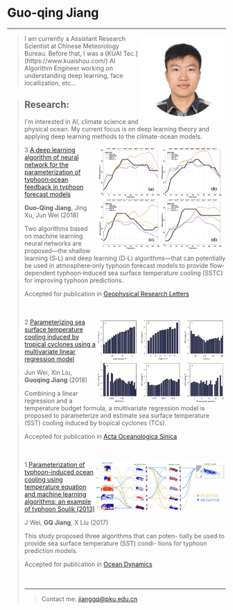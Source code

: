 Guo-qing Jiang
============

----

>  <img align=right width="200" src="./figures/avatar.jpg">
>  I am currently a Assistant Research Scientist at Chinese Meteorology Bureau. Before that, I was a [KUAI Tec.](https://www.kuaishou.com/) AI Algorithm Engineer working on understanding deep learning, face locallization, etc...

> <!-- During my year at Google Research, I started and led 5 projects collaborating with researchers from Google Brain and DeepMind.

> My research spans physics, AI, and deep learning. I focus on developing scientific understanding of deep learning and applying ML to quantum and astrophysics problems. I am excited about applications of artificial intelligence and machine learning in physics, emergent phenomena, and the role of complexity in physical systems.

> I completed my Bachelors and Masters (Part III of the Tripos) at Trinity College, University of Cambridge, and another Masters at Stanford University.

> I worked at Institute of Astronomy on galaxy clusters in X-ray, Albert Einstein Institute on large scale data mining for pulsar discovery, Perimeter Institute for Theoretical Physics on perturbative approaches to black hole formation in AdS-like geometries, and DAMTP on cross-correlations of gamma-rays and the CMB in the sky.

> I actively co-organize and coach at the Czech Astronomy Olympiad, setting problems and preparing students for the IOAA. I sometimes lecture at the Czech Physics Olympiad and prepare students for IPhO. I co-organized the 1st and 2nd International Workshop on Astronomy and Astrophysics in Estonia and the Czech Republic. I am also an amateur astrophotographer. -->

> On top of my research, I work on a number of side projects in climate change, physic ocean, and CS. They usually involve coding in Python, Fortran and Pytorch. My detailed education and experience can be found in [LinkedIn](https://www.linkedin.com/in/guoqing-jiang-780a5bb2/).

> <center>[GitHub](https://github.com/Ageliss) / [LinkedIn](https://www.linkedin.com/in/guoqing-jiang-780a5bb2/) / [GoogleScholar](https://scholar.google.com/citations?user=kCBHjI4AAAAJ&hl=en) / [ResearchGate](https://www.researchgate.net/profile/Guo_Qing_Jiang) </center>

----

<!-- Education
---------

2010-2014 (expected)
:   **PhD, Computer Science**; Awesome University (MyTown)

    *Thesis title: Deep Learning Approaches to the Self-Awesomeness
     Estimation Problem*

2007-2010
:   **BSc, Computer Science and Electrical Engineering**; University of
    HomeTown (HomeTown)

    *Minor: Awesomeology*

Experience
----------

**Your Most Recent Work Experience:**

Short text containing the type of work done, results obtained,
lessons learned and other remarks. Can also include lists and
links:

* First item

* Item with [link](http://www.example.com). Links will work both in
  the html and pdf versions.

**That Other Job You Had**

Also with a short description.

Technical Experience
--------------------

My Cool Side Project
:   For items which don't have a clear time ordering, a definition
    list can be used to have named items.

    * These items can also contain lists, but you need to mind the
      indentation levels in the markdown source.
    * Second item.

Open Source
:   List open source contributions here, perhaps placing emphasis on
    the project names, for example the **Linux Kernel**, where you
    implemented multithreading over a long weekend, or **node.js**
    (with [link](http://nodejs.org)) which was actually totally
    your idea...

Programming Languages
:   **first-lang:** Here, we have an itemization, where we only want
    to add descriptions to the first few items, but still want to
    mention some others together at the end. A format that works well
    here is a description list where the first few items have their
    first word emphasized, and the last item contains the final few
    emphasized terms. Notice the reasonably nice page break in the pdf
    version, which wouldn't happen if we generated the pdf via html.

:   **second-lang:** Description of your experience with second-lang,
    perhaps again including a [link] [ref], this time placing the url
    reference elsewhere in the document to reduce clutter (see source
    file). 

:   **obscure-but-impressive-lang:** We both know this one's pushing
    it.

:   Basic knowledge of **C**, **x86 assembly**, **forth**, **Common Lisp**

[ref]: https://github.com/githubuser/superlongprojectname -->

Research:
----------------------------------------
I'm interested in AI, climate science and physical ocean. My current focus is on deep learning theory and applying deep learning methods to the climate-ocean models.

<img align=right width="300" src="./figures/2018_GRL.png">

3.[A deep learning algorithm of neural network for the parameterization of typhoon‐ocean feedback in typhoon forecast models](https://agupubs.onlinelibrary.wiley.com/doi/abs/10.1002/2018GL077004)

**Guo‐Qing Jiang**, Jing Xu, Jun Wei (2018)

Two algorithms based on machine learning neural networks are proposed—the shallow learning (S‐L) and deep learning (D‐L) algorithms—that can potentially be used in atmosphere‐only typhoon forecast models to provide flow‐dependent typhoon‐induced sea surface temperature cooling (SSTC) for improving typhoon predictions. 

Accepted for publication in [Geophysical Research Letters](https://agupubs.onlinelibrary.wiley.com/journal/19448007)
<br/>
<br/>
<br/>

<img align=right width="300" src="./figures/2018_Acta.png">

2.[Parameterizing sea surface temperature cooling induced by tropical cyclones using a multivariate linear regression model](https://link.springer.com/article/10.1007/s13131-018-1153-0)

Jun Wei, Xin Liu, **Guoqing Jiang** (2018)

Combining a linear regression and a temperature budget formula, a multivariate regression model is proposed to parameterize and estimate sea surface temperature (SST) cooling induced by tropical cyclones (TCs).

Accepted for publication in [Acta Oceanologica Sinica](https://link.springer.com/journal/13131)
<br/>
<br/>
<br/>

<img align=right width="300" src="./figures/2017_OD.png">

1.[Parameterization of typhoon-induced ocean cooling using temperature equation and machine learning algorithms: an example of typhoon Soulik (2013)](https://link.springer.com/article/10.1007/s10236-017-1082-z)

J Wei, **GQ Jiang**, X Liu (2017)

This study proposed three algorithms that can poten- tially be used to provide sea surface temperature (SST) condi- tions for typhoon prediction models.

Accepted for publication in [Ocean Dynamics](https://link.springer.com/journal/10236)
<br/>
<br/>
<br/>


<!-- * Human Languages:

     * English (native speaker)
     * ???
     * This is what a nested list looks like.

* Random tidbit

* Other sort of impressive-sounding thing you did -->

----

> Contact me: <jianggq@pku.edu.cn>
